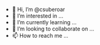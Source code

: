 - 👋 Hi, I’m @csuberoar
- 👀 I’m interested in ...
- 🌱 I’m currently learning ...
- 💞️ I’m looking to collaborate on ...
- 📫 How to reach me ...

<!---
csuberoar/csuberoar is a ✨ special ✨ repository because its `README.md` (this file) appears on your GitHub profile.
You can click the Preview link to take a look at your changes.
--->

